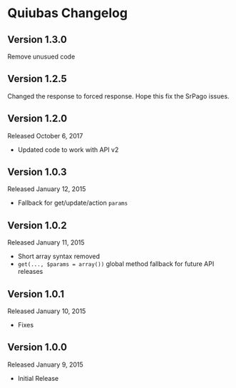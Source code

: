 Quiubas Changelog
====================

Version 1.3.0
-------------
Remove unusued code

Version 1.2.5
-------------
Changed the response to forced response. Hope this fix the SrPago issues.

Version 1.2.0
-------------
Released October 6, 2017

- Updated code to work with API v2

Version 1.0.3
-------------
Released January 12, 2015

- Fallback for get/update/action `params`

Version 1.0.2
-------------
Released January 11, 2015

- Short array syntax removed
- `get(..., $params = array())` global method fallback for future API releases

Version 1.0.1
-------------
Released January 10, 2015

- Fixes

Version 1.0.0
-------------
Released January 9, 2015

- Initial Release

